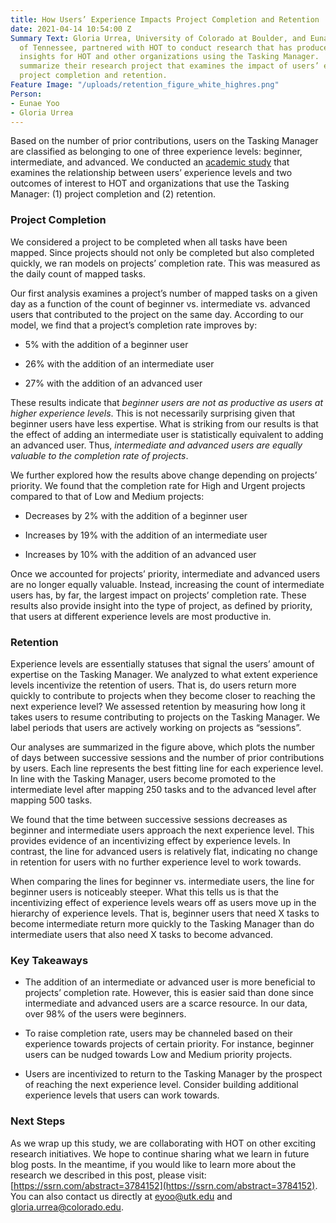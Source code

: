 ```yaml
---
title: How Users’ Experience Impacts Project Completion and Retention
date: 2021-04-14 10:54:00 Z
Summary Text: Gloria Urrea, University of Colorado at Boulder, and Eunae Yoo, University
  of Tennessee, partnered with HOT to conduct research that has produced valuable
  insights for HOT and other organizations using the Tasking Manager.  Here, they
  summarize their research project that examines the impact of users’ experience on
  project completion and retention.
Feature Image: "/uploads/retention_figure_white_highres.png"
Person:
- Eunae Yoo
- Gloria Urrea
---
```


Based on the number of prior contributions, users on the Tasking Manager are classified as belonging to one of three experience levels: beginner, intermediate, and advanced. We conducted an [academic study](https://ssrn.com/abstract=3784152) that examines the relationship between users’ experience levels and two outcomes of interest to HOT and organizations that use the Tasking Manager: (1) project completion and (2) retention.

### Project Completion

We considered a project to be completed when all tasks have been mapped. Since projects should not only be completed but also completed quickly, we ran models on projects’ completion rate. This was measured as the daily count of mapped tasks.

Our first analysis examines a project’s number of mapped tasks on a given day as a function of the count of beginner vs. intermediate vs. advanced users that contributed to the project on the same day. According to our model, we find that a project’s completion rate improves by:

* 5% with the addition of a beginner user

* 26% with the addition of an intermediate user

* 27% with the addition of an advanced user

These results indicate that *beginner users are not as productive as users at higher experience levels*. This is not necessarily surprising given that beginner users have less expertise. What is striking from our results is that the effect of adding an intermediate user is statistically equivalent to adding an advanced user. Thus, *intermediate and advanced users are equally valuable to the completion rate of projects*.

We further explored how the results above change depending on projects’ priority. We found that the completion rate for High and Urgent projects compared to that of Low and Medium projects:

* Decreases by 2% with the addition of a beginner user

* Increases by 19% with the addition of an intermediate user

* Increases by 10% with the addition of an advanced user

Once we accounted for projects’ priority, intermediate and advanced users are no longer equally valuable. Instead, increasing the count of intermediate users has, by far, the largest impact on projects’ completion rate. These results also provide insight into the type of project, as defined by priority, that users at different experience levels are most productive in.

### Retention

Experience levels are essentially statuses that signal the users’ amount of expertise on the Tasking Manager. We analyzed to what extent experience levels incentivize the retention of users. That is, do users return more quickly to contribute to projects when they become closer to reaching the next experience level? We assessed retention by measuring how long it takes users to resume contributing to projects on the Tasking Manager. We label periods that users are actively working on projects as “sessions”.

Our analyses are summarized in the figure above, which plots the number of days between successive sessions and the number of prior contributions by users. Each line represents the best fitting line for each experience level. In line with the Tasking Manager, users become promoted to the intermediate level after mapping 250 tasks and to the advanced level after mapping 500 tasks.

We found that the time between successive sessions decreases as beginner and intermediate users approach the next experience level. This provides evidence of an incentivizing effect by experience levels. In contrast, the line for advanced users is relatively flat, indicating no change in retention for users with no further experience level to work towards.

When comparing the lines for beginner vs. intermediate users, the line for beginner users is noticeably steeper. What this tells us is that the incentivizing effect of experience levels wears off as users move up in the hierarchy of experience levels. That is, beginner users that need X tasks to become intermediate return more quickly to the Tasking Manager than do intermediate users that also need X tasks to become advanced.

### Key Takeaways

* The addition of an intermediate or advanced user is more beneficial to projects’ completion rate. However, this is easier said than done since intermediate and advanced users are a scarce resource. In our data, over 98% of the users were beginners.

* To raise completion rate, users may be channeled based on their experience towards projects of certain priority. For instance, beginner users can be nudged towards Low and Medium priority projects.

* Users are incentivized to return to the Tasking Manager by the prospect of reaching the next experience level. Consider building additional experience levels that users can work towards.

### Next Steps

As we wrap up this study, we are collaborating with HOT on other exciting research initiatives. We hope to continue sharing what we learn in future blog posts. In the meantime, if you would like to learn more about the research we described in this post, please visit: [https://ssrn.com/abstract=3784152](https://ssrn.com/abstract=3784152). You can also contact us directly at [eyoo@utk.edu](mailto:eyoo@utk.edu) and [gloria.urrea@colorado.edu](mailto:gloria.urrea@colorado.edu).